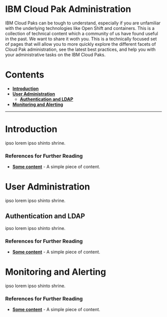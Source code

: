 # IBM Cloud Pak Administration
IBM Cloud Paks can be tough to understand, especially if you are unfamiliar with the underlying technologies like Open Shift and containers.  This is a collection of technical content which a community of us have found useful in the past.  We want to share it woth you.
This is a technically focused set of pages that will allow you to more quickly explore the different facets of Cloud Pak administration, see the latest best practices, and help you with your administrative tasks on the IBM Cloud Paks.
# Contents
- **[Introduction](#introduction)**
- **[User Administration](#user-administration)**
  - **[Authentication and LDAP](#authentication-and-ldap)**
- **[Monitoring and Alerting](#monitoring-and-alerting)**

---
# Introduction
ipso lorem ipso shinto shrine.

### References for Further Reading
- **[Some content]()** - A simple piece of content.

# User Administration
ipso lorem ipso shinto shrine.

## Authentication and LDAP
ipso lorem ipso shinto shrine.

### References for Further Reading
- **[Some content]()** - A simple piece of content.

# Monitoring and Alerting
ipso lorem ipso shinto shrine.

### References for Further Reading
- **[Some content]()** - A simple piece of content.
